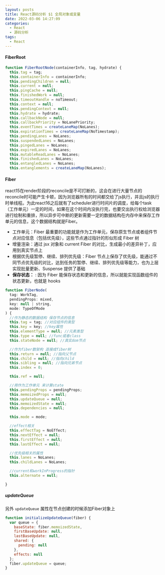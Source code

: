 ```yaml
---
layout: posts
title: React源码分析 $1 全局对象或变量
date: 2022-03-06 14:27:09
categories:
  - React
  - 源码分析
tags:
  - React
---
```



#### FiberRoot

```javascript
function FiberRootNode(containerInfo, tag, hydrate) {
  this.tag = tag;
  this.containerInfo = containerInfo;
  this.pendingChildren = null;
  this.current = null;
  this.pingCache = null;
  this.finishedWork = null;
  this.timeoutHandle = noTimeout;
  this.context = null;
  this.pendingContext = null;
  this.hydrate = hydrate;
  this.callbackNode = null;
  this.callbackPriority = NoLanePriority;
  this.eventTimes = createLaneMap(NoLanes);
  this.expirationTimes = createLaneMap(NoTimestamp);
  this.pendingLanes = NoLanes;
  this.suspendedLanes = NoLanes;
  this.pingedLanes = NoLanes;
  this.expiredLanes = NoLanes;
  this.mutableReadLanes = NoLanes;
  this.finishedLanes = NoLanes;
  this.entangledLanes = NoLanes;
  this.entanglements = createLaneMap(NoLanes);
```


#### Fiber

react15在render阶段的reconcile是不可打断的，这会在进行大量节点的reconcile时可能产生卡顿，因为浏览器所有的时间都交给了js执行，并且js的执行时单线程。为此react16之后就有了scheduler进行时间片的调度，给每个task（工作单元）一定的时间，如果在这个时间内没执行完，也要交出执行权给浏览器进行绘制和重排，所以异步可中断的更新需要一定的数据结构在内存中来保存工作单元的信息，这个数据结构就是Fiber。

- 工作单元：Fiber 最重要的功能就是作为工作单元，保存原生节点或者组件节点对应信息（包括优先级），这些节点通过指针的形似形成 Fiber 树
- 增量渲染：通过 jsx 对象和 current Fiber 的对比，生成最小的差异补丁，应用到真实节点上
- 根据优先级暂停、继续、排列优先级：Fiber 节点上保存了优先级，能通过不同节点优先级的对比，达到任务的暂停、继续、排列优先级等能力，也为上层实现批量更新、Suspense 提供了基础
- **保存状态：** : 因为 Fiber 能保存状态和更新的信息，所以就能实现函数组件的状态更新，也就是 hooks

```javascript
function FiberNode(
  tag: WorkTag,
  pendingProps: mixed,
  key: null | string,
  mode: TypeOfMode
) {
  //作为静态的数据结构 保存节点的信息
  this.tag = tag; //对应组件的类型
  this.key = key; //key属性
  this.elementType = null; //元素类型
  this.type = null; //func或者class
  this.stateNode = null; //真实dom节点

  //作为fiber数架构 连接成fiber树
  this.return = null; //指向父节点
  this.child = null; //指向child
  this.sibling = null; //指向兄弟节点
  this.index = 0;

  this.ref = null;

  //用作为工作单元 来计算state
  this.pendingProps = pendingProps;
  this.memoizedProps = null;
  this.updateQueue = null;
  this.memoizedState = null;
  this.dependencies = null;

  this.mode = mode;

  //effect相关
  this.effectTag = NoEffect;
  this.nextEffect = null;
  this.firstEffect = null;
  this.lastEffect = null;

  //优先级相关的属性
  this.lanes = NoLanes;
  this.childLanes = NoLanes;

  //current和workInProgress的指针
  this.alternate = null;

}
```
##### updateQueue

另外 `updateQueue` 属性在节点创建的时候添加Fiber对象上

```javascript
function initializeUpdateQueue(fiber) {
  var queue = {
    baseState: fiber.memoizedState,
    firstBaseUpdate: null,
    lastBaseUpdate: null,
    shared: {
      pending: null
    },
    effects: null
  };
  fiber.updateQueue = queue;
}
```
